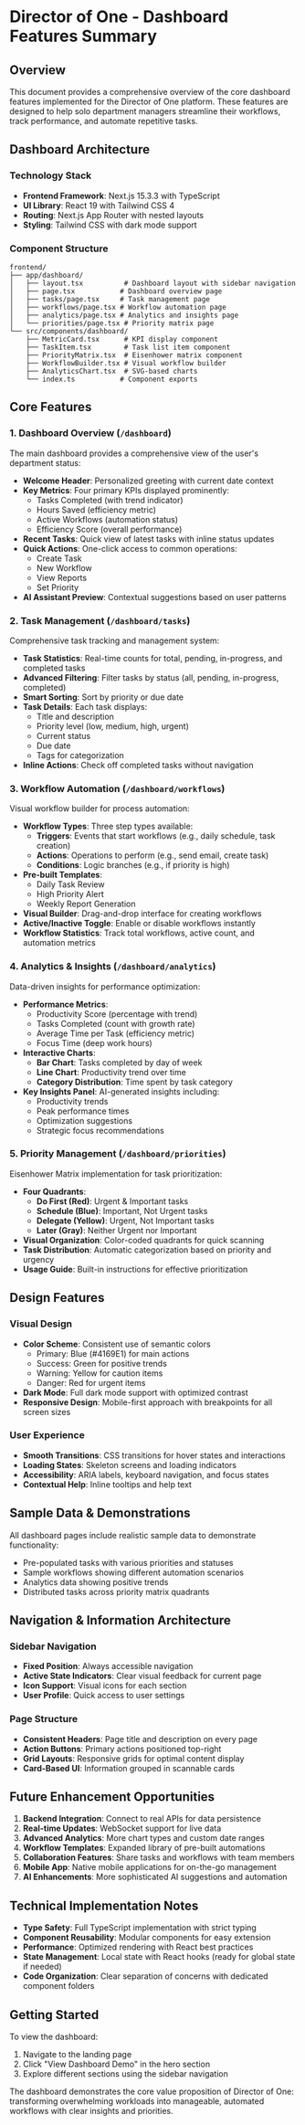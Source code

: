 # Director of One - Dashboard Features Summary

## Overview

This document provides a comprehensive overview of the core dashboard features implemented for the Director of One platform. These features are designed to help solo department managers streamline their workflows, track performance, and automate repetitive tasks.

## Dashboard Architecture

### Technology Stack
- **Frontend Framework**: Next.js 15.3.3 with TypeScript
- **UI Library**: React 19 with Tailwind CSS 4
- **Routing**: Next.js App Router with nested layouts
- **Styling**: Tailwind CSS with dark mode support

### Component Structure
```
frontend/
├── app/dashboard/
│   ├── layout.tsx          # Dashboard layout with sidebar navigation
│   ├── page.tsx           # Dashboard overview page
│   ├── tasks/page.tsx     # Task management page
│   ├── workflows/page.tsx # Workflow automation page
│   ├── analytics/page.tsx # Analytics and insights page
│   └── priorities/page.tsx # Priority matrix page
└── src/components/dashboard/
    ├── MetricCard.tsx      # KPI display component
    ├── TaskItem.tsx        # Task list item component
    ├── PriorityMatrix.tsx  # Eisenhower matrix component
    ├── WorkflowBuilder.tsx # Visual workflow builder
    ├── AnalyticsChart.tsx  # SVG-based charts
    └── index.ts           # Component exports
```

## Core Features

### 1. Dashboard Overview (`/dashboard`)
The main dashboard provides a comprehensive view of the user's department status:

- **Welcome Header**: Personalized greeting with current date context
- **Key Metrics**: Four primary KPIs displayed prominently:
  - Tasks Completed (with trend indicator)
  - Hours Saved (efficiency metric)
  - Active Workflows (automation status)
  - Efficiency Score (overall performance)
- **Recent Tasks**: Quick view of latest tasks with inline status updates
- **Quick Actions**: One-click access to common operations:
  - Create Task
  - New Workflow
  - View Reports
  - Set Priority
- **AI Assistant Preview**: Contextual suggestions based on user patterns

### 2. Task Management (`/dashboard/tasks`)
Comprehensive task tracking and management system:

- **Task Statistics**: Real-time counts for total, pending, in-progress, and completed tasks
- **Advanced Filtering**: Filter tasks by status (all, pending, in-progress, completed)
- **Smart Sorting**: Sort by priority or due date
- **Task Details**: Each task displays:
  - Title and description
  - Priority level (low, medium, high, urgent)
  - Current status
  - Due date
  - Tags for categorization
- **Inline Actions**: Check off completed tasks without navigation

### 3. Workflow Automation (`/dashboard/workflows`)
Visual workflow builder for process automation:

- **Workflow Types**: Three step types available:
  - **Triggers**: Events that start workflows (e.g., daily schedule, task creation)
  - **Actions**: Operations to perform (e.g., send email, create task)
  - **Conditions**: Logic branches (e.g., if priority is high)
- **Pre-built Templates**:
  - Daily Task Review
  - High Priority Alert
  - Weekly Report Generation
- **Visual Builder**: Drag-and-drop interface for creating workflows
- **Active/Inactive Toggle**: Enable or disable workflows instantly
- **Workflow Statistics**: Track total workflows, active count, and automation metrics

### 4. Analytics & Insights (`/dashboard/analytics`)
Data-driven insights for performance optimization:

- **Performance Metrics**:
  - Productivity Score (percentage with trend)
  - Tasks Completed (count with growth rate)
  - Average Time per Task (efficiency metric)
  - Focus Time (deep work hours)
- **Interactive Charts**:
  - **Bar Chart**: Tasks completed by day of week
  - **Line Chart**: Productivity trend over time
  - **Category Distribution**: Time spent by task category
- **Key Insights Panel**: AI-generated insights including:
  - Productivity trends
  - Peak performance times
  - Optimization suggestions
  - Strategic focus recommendations

### 5. Priority Management (`/dashboard/priorities`)
Eisenhower Matrix implementation for task prioritization:

- **Four Quadrants**:
  - **Do First (Red)**: Urgent & Important tasks
  - **Schedule (Blue)**: Important, Not Urgent tasks
  - **Delegate (Yellow)**: Urgent, Not Important tasks
  - **Later (Gray)**: Neither Urgent nor Important
- **Visual Organization**: Color-coded quadrants for quick scanning
- **Task Distribution**: Automatic categorization based on priority and urgency
- **Usage Guide**: Built-in instructions for effective prioritization

## Design Features

### Visual Design
- **Color Scheme**: Consistent use of semantic colors
  - Primary: Blue (#4169E1) for main actions
  - Success: Green for positive trends
  - Warning: Yellow for caution items
  - Danger: Red for urgent items
- **Dark Mode**: Full dark mode support with optimized contrast
- **Responsive Design**: Mobile-first approach with breakpoints for all screen sizes

### User Experience
- **Smooth Transitions**: CSS transitions for hover states and interactions
- **Loading States**: Skeleton screens and loading indicators
- **Accessibility**: ARIA labels, keyboard navigation, and focus states
- **Contextual Help**: Inline tooltips and help text

## Sample Data & Demonstrations

All dashboard pages include realistic sample data to demonstrate functionality:
- Pre-populated tasks with various priorities and statuses
- Sample workflows showing different automation scenarios
- Analytics data showing positive trends
- Distributed tasks across priority matrix quadrants

## Navigation & Information Architecture

### Sidebar Navigation
- **Fixed Position**: Always accessible navigation
- **Active State Indicators**: Clear visual feedback for current page
- **Icon Support**: Visual icons for each section
- **User Profile**: Quick access to user settings

### Page Structure
- **Consistent Headers**: Page title and description on every page
- **Action Buttons**: Primary actions positioned top-right
- **Grid Layouts**: Responsive grids for optimal content display
- **Card-Based UI**: Information grouped in scannable cards

## Future Enhancement Opportunities

1. **Backend Integration**: Connect to real APIs for data persistence
2. **Real-time Updates**: WebSocket support for live data
3. **Advanced Analytics**: More chart types and custom date ranges
4. **Workflow Templates**: Expanded library of pre-built automations
5. **Collaboration Features**: Share tasks and workflows with team members
6. **Mobile App**: Native mobile applications for on-the-go management
7. **AI Enhancements**: More sophisticated AI suggestions and automation

## Technical Implementation Notes

- **Type Safety**: Full TypeScript implementation with strict typing
- **Component Reusability**: Modular components for easy extension
- **Performance**: Optimized rendering with React best practices
- **State Management**: Local state with React hooks (ready for global state if needed)
- **Code Organization**: Clear separation of concerns with dedicated component folders

## Getting Started

To view the dashboard:
1. Navigate to the landing page
2. Click "View Dashboard Demo" in the hero section
3. Explore different sections using the sidebar navigation

The dashboard demonstrates the core value proposition of Director of One: transforming overwhelming workloads into manageable, automated workflows with clear insights and priorities.